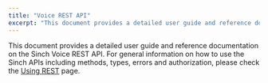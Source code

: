 ```yaml
---
title: "Voice REST API"
excerpt: "This document provides a detailed user guide and reference documentation on the Sinch Voice REST API. Find out more information about our REST API now."
---
```

This document provides a detailed user guide and reference documentation on the Sinch Voice REST API. For general information on how to use the Sinch APIs including methods, types, errors and authorization, please check the [Using REST](doc:using-rest) page.
